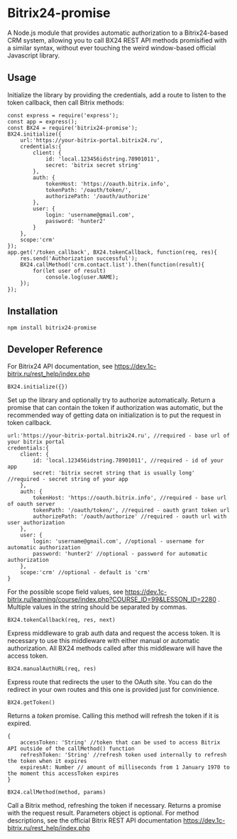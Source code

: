 # Bitrix24-promise

A Node.js module that provides automatic authorization to a Bitrix24-based CRM system, allowing you to call BX24 REST API methods promisified with a similar syntax, without ever touching the weird window-based official Javascript library.

## Usage

Initialize the library by providing the credentials, add a route to listen to the token callback, then call Bitrix methods:
```
const express = require('express');
const app = express();
const BX24 = require('bitrix24-promise');
BX24.initialize({
    url:'https://your-bitrix-portal.bitrix24.ru',
    credentials:{
        client: {
            id: 'local.123456idstring.78901011',
            secret: 'bitrix secret string'
        },
        auth: {
            tokenHost: 'https://oauth.bitrix.info',
            tokenPath: '/oauth/token/',
            authorizePath: '/oauth/authorize'
        },
        user: {
            login: 'username@gmail.com',
            password: 'hunter2'
        }
    },
    scope:'crm'
});
app.get('/token_callback', BX24.tokenCallback, function(req, res){
    res.send('Authorization successful');
    BX24.callMethod('crm.contact.list').then(function(result){
        for(let user of result)
            console.log(user.NAME);
    });
});
```

## Installation

```
npm install bitrix24-promise
```

## Developer Reference

For Bitrix24 API documentation, see https://dev.1c-bitrix.ru/rest_help/index.php

`BX24.initialize({})`

Set up the library and optionally try to authorize automatically. Return a promise that can contain the token if authorization was automatic, but the recommended way of getting data on initialization is to put the request in token callback.
```
url:'https://your-bitrix-portal.bitrix24.ru', //required - base url of your bitrix portal
credentials:{
    client: {
        id: 'local.123456idstring.78901011', //required - id of your app
        secret: 'bitrix secret string that is usually long'  //required - secret string of your app
    },
    auth: {
        tokenHost: 'https://oauth.bitrix.info', //required - base url of oauth server
        tokenPath: '/oauth/token/', //required - oauth grant token url
        authorizePath: '/oauth/authorize' //required - oauth url with user authorization
    },
    user: {
        login: 'username@gmail.com', //optional - username for automatic authorization
        password: 'hunter2' //optional - password for automatic authorization
    },
    scope:'crm' //optional - default is 'crm'
}
```
For the possible scope field values, see https://dev.1c-bitrix.ru/learning/course/index.php?COURSE_ID=99&LESSON_ID=2280 . Multiple values in the string should be separated by commas.

`BX24.tokenCallback(req, res, next)`

Express middleware to grab auth data and request the access token. It is necessary to use this middleware with either manual or automatic authorization. All BX24 methods called after this middleware will have the access token.

`BX24.manualAuthURL(req, res)`

Express route that redirects the user to the OAuth site. You can do the redirect in your own routes and this one is provided just for convinience.

`BX24.getToken()`

Returns a *token* promise. Calling this method will refresh the token if it is expired.
```
{
    accessToken: 'String' //token that can be used to access Bitrix API outside of the callMethod() function
    refreshToken: 'String' //refresh token used internally to refresh the token when it expires
    expiresAt: Number // amount of milliseconds from 1 January 1970 to the moment this accessToken expires
}
```
`BX24.callMethod(method, params)`

Call a Bitrix method, refreshing the token if necessary. Returns a promise with the request result. Parameters object is optional. For method descriptions, see the official Bitrix REST API documentation https://dev.1c-bitrix.ru/rest_help/index.php
